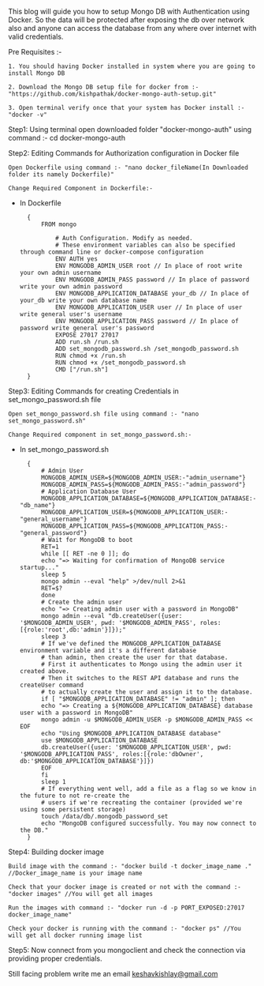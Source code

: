 This blog will guide you how to setup Mongo DB with Authentication using Docker. So the data will be protected after exposing the db over network also and anyone can access the database from any where over internet with valid credentials.

Pre Requisites :- 

	1. You should having Docker installed in system where you are going to install Mongo DB
	
	2. Download the Mongo DB setup file for docker from :- "https://github.com/kishpathak/docker-mongo-auth-setup.git"
	
	3. Open terminal verify once that your system has Docker install :- "docker -v"

Step1: Using terminal open downloaded folder "docker-mongo-auth" using command :- cd docker-mongo-auth

Step2: Editing Commands for Authorization configuration in Docker file

	Open Dockerfile using command :- "nano docker_fileName(In Downloaded folder its namely Dockerfile)"
	
	Change Required Component in Dockerfile:-

- In Dockerfile
  ```
	{
		FROM mongo	
			
			# Auth Configuration. Modify as needed. 
			# These environment variables can also be specified through command line or docker-compose configuration
			ENV AUTH yes
			ENV MONGODB_ADMIN_USER root // In place of root write your own admin username
			ENV MONGODB_ADMIN_PASS password // In place of password write your own admin password
			ENV MONGODB_APPLICATION_DATABASE your_db // In place of your_db write your own database name
			ENV MONGODB_APPLICATION_USER user // In place of user write general user's username
			ENV MONGODB_APPLICATION_PASS password // In place of password write general user's password
			EXPOSE 27017 27017
			ADD run.sh /run.sh
			ADD set_mongodb_password.sh /set_mongodb_password.sh
			RUN chmod +x /run.sh
			RUN chmod +x /set_mongodb_password.sh
			CMD ["/run.sh"]
	}
  ```

Step3: Editing Commands for creating Credentials in set_mongo_password.sh file

	Open set_mongo_password.sh file using command :- "nano set_mongo_password.sh" 
	
	Change Required component in set_mongo_password.sh:- 

- In set_mongo_password.sh
  ```
	{
		# Admin User
		MONGODB_ADMIN_USER=${MONGODB_ADMIN_USER:-"admin_username"}
		MONGODB_ADMIN_PASS=${MONGODB_ADMIN_PASS:-"admin_password"}
		# Application Database User
		MONGODB_APPLICATION_DATABASE=${MONGODB_APPLICATION_DATABASE:-"db_name"}
		MONGODB_APPLICATION_USER=${MONGODB_APPLICATION_USER:-"general_username"}
		MONGODB_APPLICATION_PASS=${MONGODB_APPLICATION_PASS:-"general_password"}
		# Wait for MongoDB to boot
		RET=1
		while [[ RET -ne 0 ]]; do
		echo "=> Waiting for confirmation of MongoDB service startup..."
		sleep 5
		mongo admin --eval "help" >/dev/null 2>&1
		RET=$?
		done
		# Create the admin user
		echo "=> Creating admin user with a password in MongoDB"
		mongo admin --eval "db.createUser({user: '$MONGODB_ADMIN_USER', pwd: '$MONGODB_ADMIN_PASS', roles:[{role:'root',db:'admin'}]});"
		sleep 3
		# If we've defined the MONGODB_APPLICATION_DATABASE environment variable and it's a different database
		# than admin, then create the user for that database.
		# First it authenticates to Mongo using the admin user it created above.
		# Then it switches to the REST API database and runs the createUser command 
		# to actually create the user and assign it to the database.
		if [ "$MONGODB_APPLICATION_DATABASE" != "admin" ]; then
		echo "=> Creating a ${MONGODB_APPLICATION_DATABASE} database user with a password in MongoDB"
		mongo admin -u $MONGODB_ADMIN_USER -p $MONGODB_ADMIN_PASS << EOF
		echo "Using $MONGODB_APPLICATION_DATABASE database"
		use $MONGODB_APPLICATION_DATABASE
		db.createUser({user: '$MONGODB_APPLICATION_USER', pwd: '$MONGODB_APPLICATION_PASS', roles:[{role:'dbOwner', db:'$MONGODB_APPLICATION_DATABASE'}]})
		EOF
		fi
		sleep 1
		# If everything went well, add a file as a flag so we know in the future to not re-create the
		# users if we're recreating the container (provided we're using some persistent storage)
		touch /data/db/.mongodb_password_set
		echo "MongoDB configured successfully. You may now connect to the DB."
	}
  ```

Step4: Building docker image

	Build image with the command :- "docker build -t docker_image_name ." //Docker_image_name is your image name
	
	Check that your docker image is created or not with the command :- "docker images" //You will get all images
	
	Run the images with command :- "docker run -d -p PORT_EXPOSED:27017 docker_image_name"
	
	Check your docker is running with the command :- "docker ps" //You will get all docker running image list 

Step5: Now connect from you mongoclient and check the connection via providing proper credentials.

Still facing problem write me an email keshavkishlay@gmail.com

